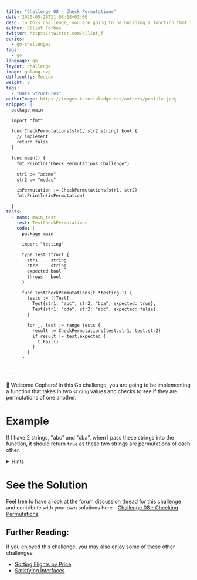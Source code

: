 ```yaml
---
title: "Challenge 08 - Check Permutations"
date: 2020-05-28T21:08:18+01:00
desc: In this challenge, you are going to be building a function that takes in two string values and checks to see if they are permutations of each other!
author: Elliot Forbes
twitter: https://twitter.com/elliot_f
series:
  - go-challenges
tags:
  - go
language: go
layout: challenge
image: golang.svg
difficulty: Medium
weight: 8
tags:
  - "Data Structures"
authorImage: https://images.tutorialedge.net/authors/profile.jpeg
snippet: |
  package main

  import "fmt"

  func CheckPermutations(str1, str2 string) bool {
    // implement
    return false
  }

  func main() {
    fmt.Println("Check Permutations Challenge")

    str1 := "adcme"
    str2 := "medac"

    isPermutation := CheckPermutations(str1, str2)
    fmt.Println(isPermutation)

  }
tests:
  - name: main_test
    test: TestCheckPermutations
    code: |
      package main

      import "testing"

      type Test struct {
        str1     string
        str2     string
        expected bool
        throws   bool
      }

      func TestCheckPermutations(t *testing.T) {
        tests := []Test{
          Test{str1: "abc", str2: "bca", expected: true},
          Test{str1: "cda", str2: "abc", expected: false},
        }

        for _, test := range tests {
          result := CheckPermutations(test.str1, test.str2)
          if result != test.expected {
            t.Fail()
          }
        }
      }


---
```


👋 Welcome Gophers! In this Go challenge, you are going to be implementing a function that takes in two `string` values and checks to see if they are permutations of one another.

# Example

If I have 2 strings, "abc" and "cba", when I pass these strings into the function, it should return `true` as these two strings are permutations of each other. 


<details><summary>Hints</summary>

> You can iterate through all the characters in a string using the `range` keyword in a for loop

```go
// prints out the position and the rune
for pos, char := range str1 {
  fmt.Printf("%d: %c\n", pos, char)
}
```

Start off by building up a map of these `rune` values to the number of occurrences in one for loop and then work from there.

</details>

<Quiz question="How can we optimize this function so that it is not performing unnecessary calculations?" answer="We can implement all of the above checks to ensure that the function only does what it has to before returning the correct answer" correct="C" A="We can check the length of each string at the start of the function and return false if they differ" B="We can use maps to efficiently lookup perviously encountered characters" C="All of the Above" />

# See the Solution

Feel free to have a look at the forum discussion thread for this challenge and contribute with your own solutions here - [Challenge 08 - Checking Permutations](https://discuss.tutorialedge.net/t/challenge-08-checking-permutations/25/2) 

## Further Reading:

If you enjoyed this challenge, you may also enjoy some of these other challenges:

* [Sorting Flights by Price](/challenges/go/sort-by-price/)
* [Satisfying Interfaces](/challenges/go/interfaces/)